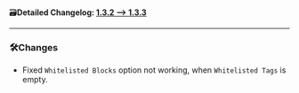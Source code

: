 🗃️**Detailed Changelog: [1.3.2 --> 1.3.3](https://github.com/UltimatChamp/BetterGrassify/compare/1.3.2+fabric.1.21.3...1.3.3+fabric.1.21.3)**

<hr>

### 🛠️Changes

- Fixed `Whitelisted Blocks` option not working, when `Whitelisted Tags` is empty.
